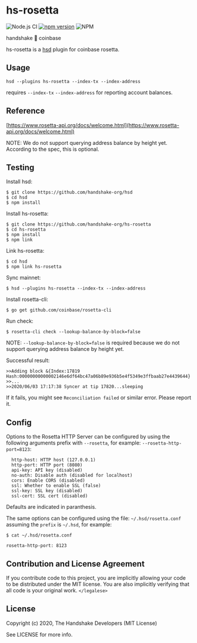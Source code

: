# hs-rosetta

![Node.js CI](https://github.com/handshake-org/hs-rosetta/workflows/Node.js%20CI/badge.svg)
[![npm version](https://badge.fury.io/js/hs-rosetta.svg)](https://badge.fury.io/js/hs-rosetta)
![NPM](https://img.shields.io/npm/l/hs-rosetta)

handshake 🤝 coinbase

hs-rosetta is a [hsd][hsd] plugin for coinbase rosetta.

## Usage

    hsd --plugins hs-rosetta --index-tx --index-address

requires `--index-tx` `--index-address` for reporting account balances.

## Reference

[https://www.rosetta-api.org/docs/welcome.html](https://www.rosetta-api.org/docs/welcome.html)

NOTE: We do not support querying address balance by height yet. According to
the spec, this is optional.

## Testing

Install hsd:

    $ git clone https://github.com/handshake-org/hsd
    $ cd hsd
    $ npm install

Install hs-rosetta:

    $ git clone https://github.com/handshake-org/hs-rosetta
    $ cd hs-rosetta
    $ npm install
    $ npm link

Link hs-rosetta:

    $ cd hsd
    $ npm link hs-rosetta

Sync mainnet:

    $ hsd --plugins hs-rosetta --index-tx --index-address

Install rosetta-cli:

    $ go get github.com/coinbase/rosetta-cli

Run check:

    $ rosetta-cli check --lookup-balance-by-block=false

NOTE: `--lookup-balance-by-block=false` is required because we do not support
querying address balance by height yet.

Successful result:

    >>Adding block &{Index:17819 Hash:00000000000002146e6df64bc47a06b89e936b5e4f5349e3ffbaab27e4439644}
    >>...
    >>2020/06/03 17:17:38 Syncer at tip 17820...sleeping

If it fails, you might see `Reconciliation failed` or similar error. Please
report it.

## Config

Options to the Rosetta HTTP Server can be configured by using the following
arguments prefix with `--rosetta`, for example: `--rosetta-http-port=8123`:

      http-host: HTTP host (127.0.0.1)
      http-port: HTTP port (8080)
      api-key: API key (disabled)
      no-auth: Disable auth (disabled for localhost)
      cors: Enable CORS (disabled)
      ssl: Whether to enable SSL (false)
      ssl-key: SSL key (disabled)
      ssl-cert: SSL cert (disabled)

Defaults are indicated in paranthesis.

The same options can be configured using the file: `~/.hsd/rosetta.conf`
assuming the `prefix` is `~/.hsd`, for example:

    $ cat ~/.hsd/rosetta.conf

    rosetta-http-port: 8123

## Contribution and License Agreement

If you contribute code to this project, you are implicitly allowing your code
to be distributed under the MIT license. You are also implicitly verifying that
all code is your original work. `</legalese>`

## License

Copyright (c) 2020, The Handshake Developers (MIT License)

See LICENSE for more info.

[hsd]: https://github.com/handshake-org/hsd
